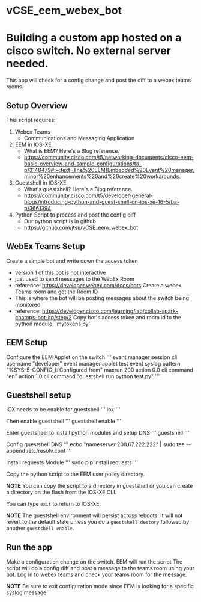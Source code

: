 # vCSE_eem_webex_bot

# Building a custom app hosted on a cisco switch.  No external server needed.
This app will check for a config change and post the diff to a webex teams rooms.

## Setup Overview
This script requires:
  1.  Webex Teams
      - Communications and Messaging Application
  2.  EEM in IOS-XE
      - What is EEM?  Here's a Blog reference.
      - https://community.cisco.com/t5/networking-documents/cisco-eem-basic-overview-and-sample-configurations/ta-p/3148479#:~:text=The%20EEM(Embedded%20Event%20manager,minor%20enhancements%20and%20create%20workarounds.
  3.  Guestshell in IOS-XE
      - What's guestshell?  Here's a Blog reference.
      - https://community.cisco.com/t5/developer-general-blogs/introducing-python-and-guest-shell-on-ios-xe-16-5/ba-p/3661394
  4.  Python Script to process and post the config diff
      - Our python script is in github
      - https://github.com/jtsu/vCSE_eem_webex_bot


## WebEx Teams Setup
Create a simple bot and write down the access token
  - version 1 of this bot is not interactive
  - just used to send messages to the WebEx Room
  - reference: https://developer.webex.com/docs/bots
Create a webex Teams room and get the Room ID
  - This is where the bot will be posting messages about the switch being monitored
  - reference: https://developer.cisco.com/learning/lab/collab-spark-chatops-bot-itp/step/2
Copy bot's access token and room id to the python module, 'mytokens.py'


## EEM Setup
Configure the EEM Applet on the switch
'''
event manager session cli username "developer"
event manager applet test
 event syslog pattern "%SYS-5-CONFIG_I: Configured from" maxrun 200
 action 0.0 cli command "en"
 action 1.0 cli command "guestshell run python test.py"
'''

## Guestshell setup
IOX needs to be enable for guestshell
  '''
  iox
  '''

Then enable guestshell
  '''
  guestshell enable
  '''

Enter guestsheel  to install python  modules and setup DNS
  '''
  guestshell
  '''

Config guestshell DNS
  '''
  echo "nameserver 208.67.222.222" | sudo tee --append /etc/resolv.conf
  '''

Install requests Module
  '''
  sudo pip install requests
  '''

Copy the python script to the EEM user policy directory.

**NOTE** You can copy the script to a directory in guestshell or you can create a
directory on the flash from the IOS-XE CLI.

You can type `exit` to return to IOS-XE.

**NOTE** The guestshell environment will persist across reboots.  It will not revert to the default
state unless you do a `guestshell destory` followed by another `guestshell enable`.

## Run the app
Make a configuration change on the switch.
EEM will run the script
The script will do a config diff and post a message to the teams room using your bot.
Log in to webex teams and check your teams room for the message.

**NOTE** Be sure to exit configuration mode since EEM is looking for a specific syslog message.
